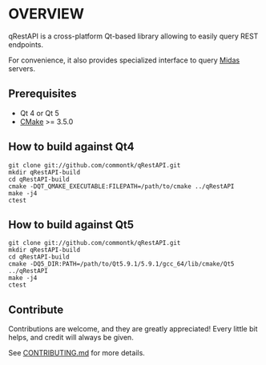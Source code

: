 # OVERVIEW

qRestAPI is a cross-platform Qt-based library allowing to easily query REST endpoints.

For convenience, it also provides specialized interface to query [Midas](http://midasplatform.org/) servers.

## Prerequisites

 * Qt 4 or Qt 5
 * [CMake](http://www.cmake.org) >= 3.5.0

## How to build against Qt4

    git clone git://github.com/commontk/qRestAPI.git
    mkdir qRestAPI-build
    cd qRestAPI-build
    cmake -DQT_QMAKE_EXECUTABLE:FILEPATH=/path/to/cmake ../qRestAPI
    make -j4
    ctest

## How to build against Qt5

    git clone git://github.com/commontk/qRestAPI.git
    mkdir qRestAPI-build
    cd qRestAPI-build
    cmake -DQ5_DIR:PATH=/path/to/Qt5.9.1/5.9.1/gcc_64/lib/cmake/Qt5 ../qRestAPI
    make -j4
    ctest

## Contribute

Contributions are welcome, and they are greatly appreciated! Every little bit helps, and credit will always be given.

See [CONTRIBUTING.md][contributing] for more details.

[contributing]: https://github.com/commontk/qRestAPI/blob/master/CONTRIBUTING.md
